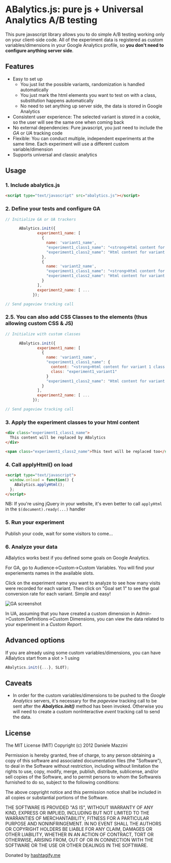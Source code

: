 ABalytics.js: pure js + Universal Analytics A/B testing
====================================================================

This pure javascript library allows you to do simple A/B testing working only on your client-side code. All of the experiment data is registered as custom variables/dimensions in your Google Analytics profile, so **you don't need to configure anything server side**.

Features
--------

*  Easy to set up
   * You just list the possible variants, randomization is handled automatically
   * You just mark the html elements you want to test on with a class, substitution happens automatically
   * No need to set anything up server side, the data is stored in Google Analytics
* Consistent user experience: The selected variant is stored in a cookie, so the user will see the same one when coming back
* No external dependencies: Pure javascript, you just need to include the *GA* or *UA* tracking code
* Flexible: You can conduct multiple, independent experiments at the same time. Each experiment will use a different custom variable/dimension
* Supports universal and classic analytics

Usage
-----

### 1. Include abalytics.js
```html
<script type="text/javascript" src="abalytics.js"></script>
```
### 2. Define your tests and configure GA
```javascript
// Initialize GA or UA trackers

      ABalytics.init({
              experiment1_name: [
                {
                  name: 'variant1_name',
                  "experiment1_class1_name": "<strong>Html content for variant 1 class 1</strong>",
                  "experiment1_class2_name": "Html content for variant 1 class 2"
                },
                {
                  name: 'variant2_name',
                  "experiment1_class1_name": "<strong>Html content for variant 2 class 1</strong>",
                  "experiment1_class2_name": "Html content for variant 2 class 2"
                }
              ],
              experiment2_name: [ ...
            });

// Send pageview tracking call
```
### 2.5. You can also add CSS Classes to the elements (thus allowing custom CSS & JS)
```javascript
// Initialize with custom classes

      ABalytics.init({
              experiment1_name: [
                {
                  name: 'variant1_name',
                  "experiment1_class1_name": {
                    content: "<strong>Html content for variant 1 class 1</strong>",
                    class: "experiment1_variant1"
                  }
                  "experiment1_class2_name": "Html content for variant 1 class 2" //No class changes, can leave value as a string
                }
              ],
              experiment2_name: [ ...
            });

// Send pageview tracking call
```
### 3. Apply the experiment classes to your html content
```html
<div class="experiment1_class1_name">
  This content will be replaced by ABalytics
</div>

<span class="experiment1_class2_name">This text will be replaced too</span>
```

### 4. Call applyHtml() on load

```html
<script type="text/javascript">
  window.onload = function() {
    ABalytics.applyHtml();
  };
</script>
```

NB: If you're using jQuery in your website, it's even better to call ```applyHtml``` in the ```$(document).ready(...)``` handler

### 5. Run your experiment

Publish your code, wait for some visitors to come...

### 6. Analyze your data

ABalytics works best if you defined some goals on Google Analytics.

For GA, go to Audience->Custom->Custom Variables. You will find your experiements names in the available slots.

Click on the experiment name you want to analyze to see how many visits were recorded for each variant. Then click on "Goal set 1" to see the goal conversion rate for each variant. Simple and easy!

![GA screenshot](https://raw.github.com/danmaz74/ABalytics/master/screenshots/abalytics.png "Results on Google Analytics")

In UA,  assuming that you have created a custom dimension in
Admin->Custom Definitions->Custom Dimensions, you can view the data related to your experiment in a *Custom Report*.

Advanced options
----------------

If you are already using some custom variables/dimensions, you can have ABalytics start from a slot > 1 using
```javascript
ABalytics.init({...}, SLOT);
```
Caveats
-------
* In order for the custom variables/dimensions to be pushed to the *Google Analytics* servers, it's necessary for the *pageview* tracking call to be sent after the ***Abalytics.init()*** method has been invoked. Otherwise you will need to create a custom nonInteractive *event* tracking call to send the data.

License
-------

The MIT License (MIT)
Copyright (c) 2012 Daniele Mazzini

Permission is hereby granted, free of charge, to any person obtaining a copy of this software and associated documentation files (the "Software"), to deal in the Software without restriction, including without limitation the rights to use, copy, modify, merge, publish, distribute, sublicense, and/or sell copies of the Software, and to permit persons to whom the Softwareis furnished to do so, subject to the following conditions:

The above copyright notice and this permission notice shall be included in all copies or substantial portions of the Software.

THE SOFTWARE IS PROVIDED "AS IS", WITHOUT WARRANTY OF ANY KIND, EXPRESS OR IMPLIED, INCLUDING BUT NOT LIMITED TO THE WARRANTIES OF MERCHANTABILITY, FITNESS FOR A PARTICULAR PURPOSE AND NONINFRINGEMENT. IN NO EVENT SHALL THE AUTHORS OR COPYRIGHT HOLDERS BE LIABLE FOR ANY CLAIM, DAMAGES OR OTHER LIABILITY, WHETHER IN AN ACTION OF CONTRACT, TORT OR OTHERWISE, ARISING FROM, OUT OF OR IN CONNECTION WITH THE SOFTWARE OR THE USE OR OTHER DEALINGS IN THE SOFTWARE.

Donated by [hashtagify.me](http://hashtagify.me/)
